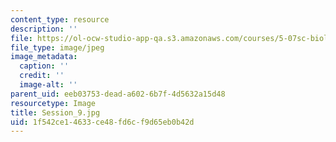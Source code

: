 ```yaml
---
content_type: resource
description: ''
file: https://ol-ocw-studio-app-qa.s3.amazonaws.com/courses/5-07sc-biological-chemistry-i-fall-2013/1f542ce14633ce48fd6cf9d65eb0b42d_Session_9.jpg
file_type: image/jpeg
image_metadata:
  caption: ''
  credit: ''
  image-alt: ''
parent_uid: eeb03753-dead-a602-6b7f-4d5632a15d48
resourcetype: Image
title: Session_9.jpg
uid: 1f542ce1-4633-ce48-fd6c-f9d65eb0b42d
---
```

